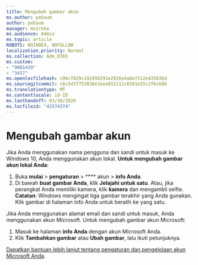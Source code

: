 ```yaml
---
title: Mengubah gambar akun
ms.author: pebaum
author: pebaum
manager: mnirkhe
ms.audience: Admin
ms.topic: article
ROBOTS: NOINDEX, NOFOLLOW
localization_priority: Normal
ms.collection: Adm_O365
ms.custom:
- "9001439"
- "3437"
ms.openlocfilehash: c96cf829c192456291e2926e4a8e7312e43583bd
ms.sourcegitcommit: c6c5d3f753038e3eee852111c6581e55c2f6c686
ms.translationtype: MT
ms.contentlocale: id-ID
ms.lasthandoff: 03/10/2020
ms.locfileid: "42574374"
---
```

# <a name="change-account-picture"></a>Mengubah gambar akun

Jika Anda menggunakan nama pengguna dan sandi untuk masuk ke Windows 10, Anda menggunakan akun lokal. **Untuk mengubah gambar akun lokal Anda**:

1. Buka **mulai** > **pengaturan** > **** akun > **info Anda**.
2. Di bawah **buat gambar Anda**, klik **Jelajahi untuk satu**. Atau, jika perangkat Anda memiliki kamera, klik **kamera** dan mengambil selfie. 
    **Catatan**: Windows mengingat tiga gambar terakhir yang Anda gunakan. Klik gambar di halaman info Anda untuk beralih ke yang satu.

Jika Anda menggunakan alamat email dan sandi untuk masuk, Anda menggunakan akun Microsoft. Untuk mengubah gambar akun Microsoft:

1. Masuk ke halaman **info Anda** dengan akun Microsoft Anda.
2. Klik **Tambahkan gambar** atau **Ubah gambar**, lalu ikuti petunjuknya.

[Dapatkan bantuan lebih lanjut tentang pengaturan dan pengelolaan akun Microsoft Anda](https://support.microsoft.com/products/microsoft-account?category=manage-account).
